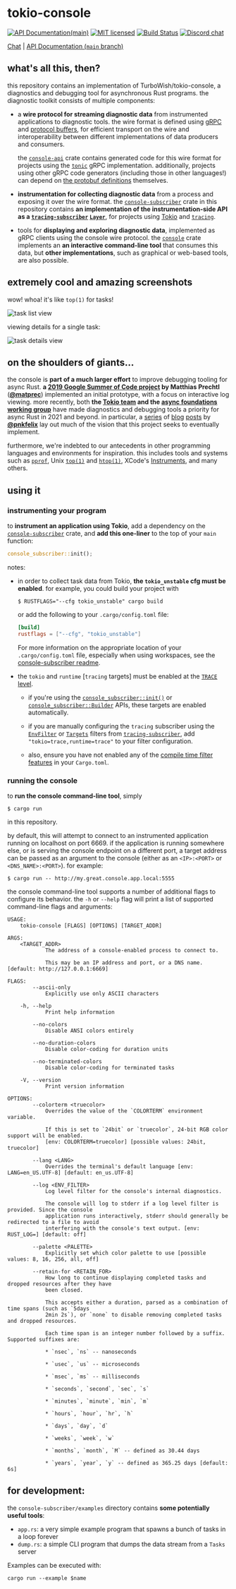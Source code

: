 # tokio-console

[![API Documentation(`main`)](https://img.shields.io/netlify/0e5ffd50-e1fa-416e-b147-a04dab28cfb1?label=docs%20%28main%29)][main-docs]
[![MIT licensed][mit-badge]][mit-url]
[![Build Status][actions-badge]][actions-url]
[![Discord chat][discord-badge]][discord-url]

[Chat][discord-url] | [API Documentation (`main` branch)][main-docs]

[main-docs]: https://tokio-console.netlify.app
[mit-badge]: https://img.shields.io/badge/license-MIT-blue.svg
[mit-url]: LICENSE
[actions-badge]: https://github.com/tokio-rs/console/workflows/CI/badge.svg
[actions-url]:https://github.com/tokio-rs/console/actions?query=workflow%3ACI
[discord-badge]: https://img.shields.io/discord/500028886025895936?logo=discord&label=discord&logoColor=white
[discord-url]: https://discord.gg/EeF3cQw

## what's all this, then?

this repository contains an implementation of TurboWish/tokio-console,
a diagnostics and debugging tool for asynchronous Rust programs. the diagnostic
toolkit consists of multiple components:

* a **wire protocol for streaming diagnostic data** from instrumented applications
  to diagnostic tools. the wire format is defined using [gRPC] and [protocol
  buffers], for efficient transport on the wire and interoperability between
  different implementations of data producers and consumers.

  the [`console-api`] crate contains generated code for this wire format for
  projects using the [`tonic`] gRPC implementation. additionally, projects using
  other gRPC code generators (including those in other languages!) can depend on
  [the protobuf definitions] themselves.

* **instrumentation for collecting diagnostic data** from a process and exposing
  it over the wire format. the [`console-subscriber`] crate in this repository
  contains **an implementation of the instrumentation-side API as a
  [`tracing-subscriber`] [`Layer`]**, for projects using [Tokio] and
  [`tracing`].

* tools for **displaying and exploring diagnostic data**, implemented as gRPC
  clients using the console wire protocol. the [`console`] crate implements an
  **an interactive command-line tool** that consumes this data, but **other
  implementations**, such as graphical or web-based tools, are also possible.

[gRPC]: https://grpc.io/
[protocol buffers]: https://developers.google.com/protocol-buffers
[the protobuf definitions]: https://github.com/tokio-rs/console/tree/main/console-api/proto
[`tonic`]: https://lib.rs/crates/tonic
[Tokio]: https://tokio.rs

## extremely cool and amazing screenshots

wow! whoa! it's like `top(1)` for tasks!

![task list view](https://user-images.githubusercontent.com/2796466/129774465-7bd2ad2f-f1a3-4830-a8fa-f72667028fa1.png)

viewing details for a single task:

![task details view](https://user-images.githubusercontent.com/2796466/129774524-288c967b-6066-4f98-973d-099b3e6a2c55.png)

## on the shoulders of giants...

the console is **part of a much larger effort** to improve debugging tooling for
async Rust. **a [2019 Google Summer of Code project][gsoc] by Matthias Prechtl**
([**@matprec**]) implemented an initial prototype, with a focus on interactive log
viewing. more recently, both **the [Tokio team][tokio-blog] and the [async
foundations working group][shiny-future]** have made diagnostics and debugging
tools a priority for async Rust in 2021 and beyond. in particular, a
[series][tw-1] of [blog][tw-2] [posts][tw-3] by [**@pnkfelix**] lay out much of
the vision that this project seeks to eventually implement.

furthermore, we're indebted to our antecedents in other programming languages
and environments for inspiration. this includes tools and systems such as
[`pprof`], Unix [`top(1)`] and [`htop(1)`], XCode's [Instruments], and many
others.

[gsoc]: https://github.com/tokio-rs/console-gsoc
[tokio-blog]: https://tokio.rs/blog/2020-12-tokio-1-0#tracing
[shiny-future]: https://rust-lang.github.io/wg-async-foundations/vision/shiny_future/barbara_makes_a_wish.html
[tw-1]: http://blog.pnkfx.org/blog/2021/04/26/road-to-turbowish-part-1-goals/
[tw-2]: http://blog.pnkfx.org/blog/2021/04/27/road-to-turbowish-part-2-stories/
[tw-3]: http://blog.pnkfx.org/blog/2021/05/03/road-to-turbowish-part-3-design/
[`pprof`]: https://github.com/google/pprof
[`top(1)`]: https://man7.org/linux/man-pages/man1/top.1.html
[`htop(1)`]: https://htop.dev/
[Instruments]: https://developer.apple.com/library/archive/documentation/ToolsLanguages/Conceptual/Xcode_Overview/MeasuringPerformance.html
[**@matprec**]: https://github.com/matprec
[**@pnkfelix**]: https://github.com/pnkfelix
## using it
### instrumenting your program

to **instrument an application using Tokio**, add a dependency on the
[`console-subscriber`] crate, and **add this one-liner** to the top of your
`main` function:

```rust
console_subscriber::init();
```

notes:

* in order to collect task data from Tokio, **the `tokio_unstable` cfg must be
  enabled**. for example, you could build your project with
  ```shell
  $ RUSTFLAGS="--cfg tokio_unstable" cargo build
  ```
  or add the following to your `.cargo/config.toml` file:
  ```toml
  [build]
  rustflags = ["--cfg", "tokio_unstable"]
  ```

  For more information on the appropriate location of your `.cargo/config.toml` file,
  especially when using workspaces, see the
  [console-subscriber readme](console-subscriber/README.md#enabling-tokio-instrumentation).
* the `tokio` and `runtime` [`tracing` targets] must be enabled at the [`TRACE`
  level].

  + if you're using the [`console_subscriber::init()`][init] or
  [`console_subscriber::Builder`][builder] APIs, these targets are enabled
  automatically.

  + if you are manually configuring the `tracing` subscriber using the
  [`EnvFilter`] or [`Targets`] filters from [`tracing-subscriber`], add
  `"tokio=trace,runtime=trace"` to your filter configuration.

  + also, ensure you have not enabled any of the [compile time filter 
    features][compile_time_filters] in your `Cargo.toml`.

### running the console

to **run the console command-line tool**, simply
```shell
$ cargo run
```
in this repository.

by default, this will attempt to connect to an instrumented application running
on localhost on port 6669. if the application is running somewhere else, or is
serving the console endpoint on a different port, a target address can be passed
as an argument to the console (either as an `<IP>:<PORT>` or
`<DNS_NAME>:<PORT>`). for example:

```shell
$ cargo run -- http://my.great.console.app.local:5555
```

the console command-line tool supports a number of additional flags to configure
its behavior. the `-h` or `--help` flag will print a list of supported
command-line flags and arguments:

```
USAGE:
    tokio-console [FLAGS] [OPTIONS] [TARGET_ADDR]

ARGS:
    <TARGET_ADDR>
            The address of a console-enabled process to connect to.

            This may be an IP address and port, or a DNS name. [default: http://127.0.0.1:6669]

FLAGS:
        --ascii-only
            Explicitly use only ASCII characters

    -h, --help
            Print help information

        --no-colors
            Disable ANSI colors entirely

        --no-duration-colors
            Disable color-coding for duration units

        --no-terminated-colors
            Disable color-coding for terminated tasks

    -V, --version
            Print version information

OPTIONS:
        --colorterm <truecolor>
            Overrides the value of the `COLORTERM` environment variable.

            If this is set to `24bit` or `truecolor`, 24-bit RGB color support will be enabled.
            [env: COLORTERM=truecolor] [possible values: 24bit, truecolor]

        --lang <LANG>
            Overrides the terminal's default language [env: LANG=en_US.UTF-8] [default: en_us.UTF-8]

        --log <ENV_FILTER>
            Log level filter for the console's internal diagnostics.

            The console will log to stderr if a log level filter is provided. Since the console
            application runs interactively, stderr should generally be redirected to a file to avoid
            interfering with the console's text output. [env: RUST_LOG=] [default: off]

        --palette <PALETTE>
            Explicitly set which color palette to use [possible values: 8, 16, 256, all, off]

        --retain-for <RETAIN_FOR>
            How long to continue displaying completed tasks and dropped resources after they have
            been closed.

            This accepts either a duration, parsed as a combination of time spans (such as `5days
            2min 2s`), or `none` to disable removing completed tasks and dropped resources.

            Each time span is an integer number followed by a suffix. Supported suffixes are:

            * `nsec`, `ns` -- nanoseconds

            * `usec`, `us` -- microseconds

            * `msec`, `ms` -- milliseconds

            * `seconds`, `second`, `sec`, `s`

            * `minutes`, `minute`, `min`, `m`

            * `hours`, `hour`, `hr`, `h`

            * `days`, `day`, `d`

            * `weeks`, `week`, `w`

            * `months`, `month`, `M` -- defined as 30.44 days

            * `years`, `year`, `y` -- defined as 365.25 days [default: 6s]
```

## for development:

the `console-subscriber/examples` directory contains **some potentially useful
tools**:

* `app.rs`: a very simple example program that spawns a bunch of tasks in a loop
  forever
* `dump.rs`: a simple CLI program that dumps the data stream from a `Tasks`
  server

Examples can be executed with:

```shell
cargo run --example $name
```

[`tracing`]: https://lib.rs/crates/tracing
[`tracing-subscriber`]: https://lib.rs/crates/tracing-subscriber
[`console-api`]: ./console-api
[`console-subscriber`]: ./console-subscriber
[`console`]: ./console
[`Layer`]: https://docs.rs/tracing-subscriber/latest/tracing_subscriber/layer/trait.Layer.html
[`tracing` target]: https://docs.rs/tracing/latest/tracing/struct.Metadata.html
[`TRACE` level]: https://docs.rs/tracing/latest/tracing/struct.Level.html#associatedconstant.TRACE
[builder]: https:/docs.rs/console-subscriber/latest/console_subscriber/struct.builder.html
[init]: https:/docs.rs/console-subscriber/latest/console_subscriber/fn.init.html
[`EnvFilter`]: https://docs.rs/tracing-subscriber/latest/tracing_subscriber/filter/struct.EnvFilter.html
[`Targets`]: https://docs.rs/tracing-subscriber/latest/tracing_subscriber/filter/targets/struct.Targets.html
[compile_time_filters]: https://docs.rs/tracing/latest/tracing/level_filters/index.html#compile-time-filters
